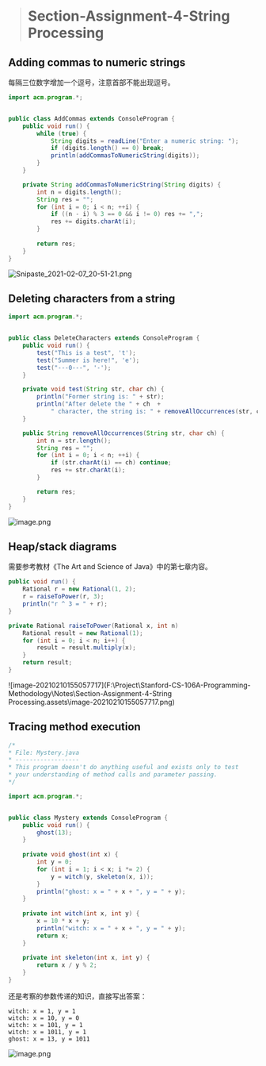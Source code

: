 > # Section-Assignment-4-String Processing

## Adding commas to numeric strings

每隔三位数字增加一个逗号，注意首部不能出现逗号。

```java
import acm.program.*;


public class AddCommas extends ConsoleProgram {
	public void run() {
		while (true) {
			String digits = readLine("Enter a numeric string: ");
			if (digits.length() == 0) break;
			println(addCommasToNumericString(digits));
		}
	}

	private String addCommasToNumericString(String digits) {
		int n = digits.length();
		String res = "";
		for (int i = 0; i < n; ++i) {
			if ((n - i) % 3 == 0 && i != 0) res += ",";
			res += digits.charAt(i);
		}
		
		return res;
	}
}
```

![Snipaste_2021-02-07_20-51-21.png](https://i.loli.net/2021/02/10/Y8XgcKGyD6pST59.png)

## Deleting characters from a string

```java
import acm.program.*;


public class DeleteCharacters extends ConsoleProgram {
	public void run() {
		test("This is a test", 't');
		test("Summer is here!", 'e');
		test("---0---", '-');
	}

	private void test(String str, char ch) {
		println("Former string is: " + str);
		println("After delete the " + ch  + 
			" character, the string is: " + removeAllOccurrences(str, ch));
	}

	public String removeAllOccurrences(String str, char ch) {
		int n = str.length();
		String res = "";
		for (int i = 0; i < n; ++i) {
			if (str.charAt(i) == ch) continue;
			res += str.charAt(i);
		}

		return res;
	}
}
```

![image.png](https://i.loli.net/2021/02/10/1CYzJNKQa8rhgSo.png)

## Heap/stack diagrams

需要参考教材《The Art and Science of Java》中的第七章内容。

```java
public void run() {
    Rational r = new Rational(1, 2);
    r = raiseToPower(r, 3);
    println("r ^ 3 = " + r);
}

private Rational raiseToPower(Rational x, int n)
    Rational result = new Rational(1);
    for (int i = 0; i < n; i++) {
        result = result.multiply(x);
    }
    return result;
}
```

![image-20210210155057717](F:\Project\Stanford-CS-106A-Programming-Methodology\Notes\Section-Assignment-4-String Processing.assets\image-20210210155057717.png)



## Tracing method execution

```java
/*
* File: Mystery.java
* ------------------
* This program doesn't do anything useful and exists only to test
* your understanding of method calls and parameter passing.
*/

import acm.program.*;


public class Mystery extends ConsoleProgram {
    public void run() {
        ghost(13);
    }
    
    private void ghost(int x) {
        int y = 0;
        for (int i = 1; i < x; i *= 2) {
            y = witch(y, skeleton(x, i));
        }
        println("ghost: x = " + x + ", y = " + y);
    }
    
    private int witch(int x, int y) {
        x = 10 * x + y;
        println("witch: x = " + x + ", y = " + y);
        return x;
    }
    
    private int skeleton(int x, int y) {
        return x / y % 2;
    }
}
```

还是考察的参数传递的知识，直接写出答案：

```
witch: x = 1, y = 1
witch: x = 10, y = 0
witch: x = 101, y = 1
witch: x = 1011, y = 1
ghost: x = 13, y = 1011
```

![image.png](https://i.loli.net/2021/02/10/PMZxIz3A4CYkOej.png)









